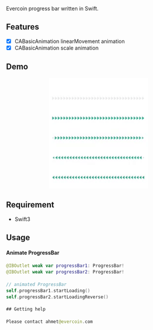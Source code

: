 Evercoin progress bar written in Swift.

## Features
- [x] CABasicAnimation linearMovement animation
- [x] CABasicAnimation scale animation

## Demo
<p align="center" >
<img src="https://github.com/Everc0in/ProgressBar/blob/master/example.gif" width="270" height="300"/>
</p>

## Requirement
- Swift3

## Usage
#### Animate ProgressBar
```swift
@IBOutlet weak var progressBar1: ProgressBar!
@IBOutlet weak var progressBar2: ProgressBar!

// animated ProgressBar
self.progressBar1.startLoading()
self.progressBar2.startLoadingReverse()

## Getting help

Please contact ahmet@evercoin.com
